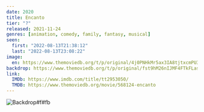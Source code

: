 ```yaml
---
date: 2020
title: Encanto
tier: "?"
released: 2021-11-24
genres: [animation, comedy, family, fantasy, musical]
seen:
  first: "2022-08-13T21:38:12"
  last: "2022-08-13T23:08:22"
image:
  en: https://www.themoviedb.org/t/p/original/4j0PNHkMr5ax3IA8tjtxcmPU3QT.jpg
backdrop: https://www.themoviedb.org/t/p/original/fst9hM26nIJMF4FTkFLasUwmBC.jpg
link:
  IMDb: https://www.imdb.com/title/tt2953050/
  TMDB: https://www.themoviedb.org/movie/568124-encanto
---
```


![Backdrop#f#fb](https://www.themoviedb.org/t/p/original/3G1Q5xF40HkUBJXxt2DQgQzKTp5.jpg "Source: TMDB")
